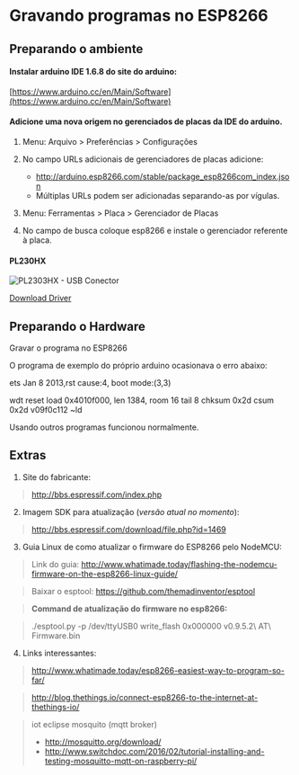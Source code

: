 # Gravando programas no ESP8266

## Preparando o ambiente

#### Instalar arduino IDE 1.6.8 do site do arduino:

[https://www.arduino.cc/en/Main/Software](https://www.arduino.cc/en/Main/Software)

#### Adicione uma nova origem no gerenciados de placas da IDE do arduino.

1. Menu: Arquivo > Preferências > Configurações
 1. No campo URLs adicionais de gerenciadores de placas adicione:
    * http://arduino.esp8266.com/stable/package_esp8266com_index.json
    * Múltiplas URLs podem ser adicionadas separando-as por vígulas.

2. Menu: Ferramentas > Placa > Gerenciador de Placas
 1. No campo de busca coloque esp8266 e instale o gerenciador referente à placa.

#### PL230HX

![PL2303HX - USB Conector](https://github.com/jrperin/homeControl_esp8266/blob/master/PL2303HX_USB_Dongle.jpg)

[Download Driver](http://www.prolific.com.tw/US/ShowProduct.aspx?p_id=225&pcid=41)


## Preparando o Hardware



Gravar o programa no ESP8266

O programa de exemplo do próprio arduino ocasionava o erro abaixo:

 ets Jan  8 2013,rst cause:4, boot mode:(3,3)

wdt reset
load 0x4010f000, len 1384, room 16 
tail 8
chksum 0x2d
csum 0x2d
v09f0c112
~ld

Usando outros programas funcionou normalmente.



## Extras

1. Site do fabricante:

 > http://bbs.espressif.com/index.php



2. Imagem SDK para atualização (_versão atual no momento_):
 
 > http://bbs.espressif.com/download/file.php?id=1469



3. Guia Linux de como atualizar o firmware do ESP8266 pelo NodeMCU:
 
 > Link do guia: http://www.whatimade.today/flashing-the-nodemcu-firmware-on-the-esp8266-linux-guide/

 > Baixar o esptool: https://github.com/themadinventor/esptool
 
 > **Command de atualização do firmware no esp8266:**
 
 > ./esptool.py -p /dev/ttyUSB0 write_flash 0x000000 v0.9.5.2\ AT\ Firmware.bin


4. Links interessantes:
  
  > http://www.whatimade.today/esp8266-easiest-way-to-program-so-far/

  > http://blog.thethings.io/connect-esp8266-to-the-internet-at-thethings-io/
  
  > iot eclipse mosquito (mqtt broker)
  > * http://mosquitto.org/download/
  > * http://www.switchdoc.com/2016/02/tutorial-installing-and-testing-mosquitto-mqtt-on-raspberry-pi/
